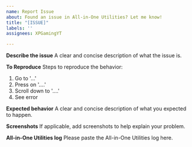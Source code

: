 ```yaml
---
name: Report Issue
about: Found an issue in All-in-One Utilities? Let me know!
title: "[ISSUE]"
labels: ''
assignees: XPGamingYT

---
```


**Describe the issue**
A clear and concise description of what the issue is.

**To Reproduce**
Steps to reproduce the behavior:
1. Go to '...'
2. Press on '....'
3. Scroll down to '....'
4. See error

**Expected behavior**
A clear and concise description of what you expected to happen.

**Screenshots**
If applicable, add screenshots to help explain your problem.

**All-in-One Utilities log**
Please paste the All-in-One Utilities log here.
